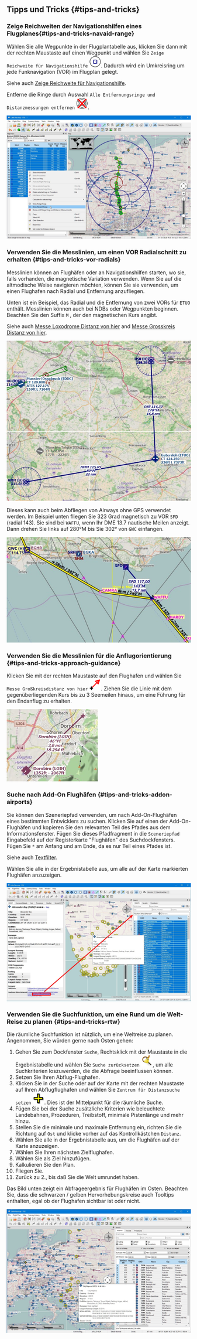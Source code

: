## Tipps und Tricks {#tips-and-tricks}

### Zeige Reichweiten der Navigationshilfen eines Flugplanes{#tips-and-tricks-navaid-range}

Wählen Sie alle Wegpunkte in der Flugplantabelle aus, klicken Sie dann mit der rechten Maustaste auf einen Wegpunkt und wählen Sie `Zeige Reichweite für Navigationshilfe` ![Show Navaid Range](../images/icons/navrange.png). Dadurch wird ein Umkreisring um jede Funknavigation (VOR) im Flugplan gelegt.

Siehe auch [Zeige Reichweite für Navigationshilfe](MAPDISPLAY.md#show-navaid-range).

Entferne die Ringe durch Auswahl `Alle Entfernungsringe und Distanzmessungen entfernen` ![Remove all Range Rings and Distance Measurements](../images/icons/rangeringsoff.png).

![Range Rings](../images/tutorial/tipsrangerings.jpg)

### Verwenden Sie die Messlinien, um einen VOR Radialschnitt zu erhalten {#tips-and-tricks-vor-radials}

Messlinien können an Flughäfen oder an Navigationshilfen starten, wo sie, falls vorhanden, die magnetische Variation verwenden. Wenn Sie auf die altmodische Weise navigieren möchten, können Sie sie verwenden, um einen Flughafen nach Radial und Entfernung anzufliegen.

Unten ist ein Beispiel, das Radial und die Entfernung von zwei VORs für `ETUO` enthält. Messlinien können auch bei NDBs oder Wegpunkten beginnen. Beachten Sie den Suffix `M` , der den magnetischen Kurs angibt.

Siehe auch [Messe Loxodrome Distanz von hier](MAPDISPLAY.md#measure-gc-distance-from-here) and [Messe Grosskreis Distanz von hier](MAPDISPLAY.md#measure-rhumb-distance-from-here).

![VOR Radials](../images/tutorial/tipvor.jpg)

Dieses kann auch beim Abfliegen von Airways ohne GPS verwendet werden. Im Beispiel unten fliegen Sie 323 Grad magnetisch zu VOR `SFD` \(radial 143\). Sie sind bei `WAFFU`, wenn Ihr DME 13.7 nautische Meilen anzeigt. Dann drehen Sie links auf 280°M bis Sie 302° von `GWC`  einfangen.

![VOR Airways](../images/tutorial/tipvorairway.jpg)

### Verwenden Sie die Messlinien für die Anflugorientierung  {#tips-and-tricks-approach-guidance}

Klicken Sie mit der rechten Maustaste auf den Flughafen und wählen Sie `Messe Großkreisdistanz von hier` ![Measure Rhumb Distance from here](../images/icons/distancemeasurerhumb.png). Ziehen Sie die Linie mit dem gegenüberliegenden Kurs bis zu 3 Seemeilen hinaus, um eine Führung für den Endanflug zu erhalten.

![Approach Guidance](../images/tutorial/tipsapproach.jpg)

### Suche nach Add-On Flughäfen {#tips-and-tricks-addon-airports}

Sie können den Szeneriepfad verwenden, um nach Add-On-Flughäfen eines bestimmten Entwicklers zu suchen. Klicken Sie auf einen der Add-On-Flughäfen und kopieren Sie den relevanten Teil des Pfades aus dem Informationsfenster. Fügen Sie dieses Pfadfragment in die `Sceneriepfad` Eingabefeld auf der Registerkarte "Flughäfen" des Suchdockfensters. Fügen Sie `*` am Anfang und am Ende, da es nur Teil eines Pfades ist.

Siehe auch [Textfilter](SEARCH.md#text-filters).

Wählen Sie alle in der Ergebnistabelle aus, um alle auf der Karte markierten Flughäfen anzuzeigen.

![Search Add-On](../images/tutorial/tipscenery.jpg)

### Verwenden Sie die Suchfunktion, um eine Rund um die Welt-Reise zu planen {#tips-and-tricks-rtw}

Die räumliche Suchfunktion ist nützlich, um eine Weltreise zu planen.
Angenommen, Sie würden gerne nach Osten gehen:

1. Gehen Sie zum Dockfenster `Suche`, Rechtsklick mit der Maustaste in die Ergebnistabelle und wählen Sie `Suche zurücksetzen` ![Reset Search](../images/icons/clear.png), um alle Suchkriterien loszuwerden, die die Abfrage beeinflussen können.
2. Setzen Sie Ihren Abflug-Flughafen.
2. Klicken Sie in der Suche oder auf der Karte mit der rechten Maustaste auf Ihren Abflugflughafen und wählen Sie `Zentrum für Distanzsuche setzen` ![Set Center for Distance Search](../images/icons/mark.png). Dies ist der Mittelpunkt für die räumliche Suche.
3. Fügen Sie bei der Suche zusätzliche Kriterien wie beleuchtete Landebahnen, Prozeduren, Treibstoff, minimale Pistenlänge und mehr hinzu.
4. Stellen Sie die minimale und maximale Entfernung ein, richten Sie die Richtung auf `Ost` und klicke vorher auf das Kontrollkästchen `Distanz`.
5. Wählen Sie alle in der Ergebnistabelle aus, um die Flughäfen auf der Karte anzuzeigen.
5. Wählen Sie Ihren nächsten Zielflughafen.
6. Wählen Sie als Ziel hinzufügen.
7. Kalkulieren Sie den Plan.
8. Fliegen Sie.
9. Zurück zu 2., bis daß Sie die Welt umrundet haben.

Das Bild unten zeigt ein Abfrageergebnis für Flughäfen im Osten. Beachten Sie, dass die schwarzen / gelben Hervorhebungskreise auch Tooltips enthalten, egal ob der Flughafen sichtbar ist oder nicht.

![Approach Guidance](../images/tutorial/tiprtw.jpg)

